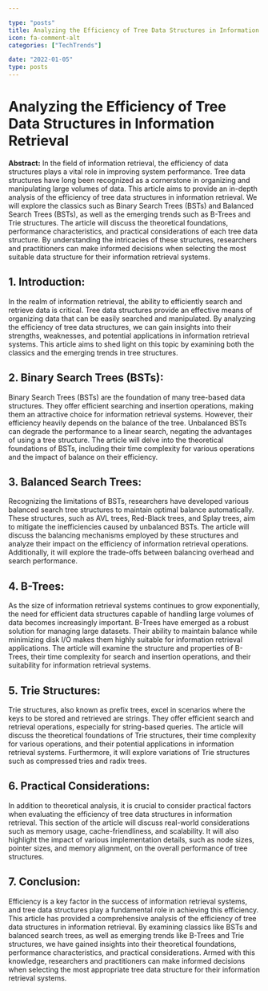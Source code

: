 ```yaml
---

type: "posts"
title: Analyzing the Efficiency of Tree Data Structures in Information Retrieval
icon: fa-comment-alt
categories: ["TechTrends"]

date: "2022-01-05"
type: posts
---
```





# Analyzing the Efficiency of Tree Data Structures in Information Retrieval

**Abstract:**
In the field of information retrieval, the efficiency of data structures plays a vital role in improving system performance. Tree data structures have long been recognized as a cornerstone in organizing and manipulating large volumes of data. This article aims to provide an in-depth analysis of the efficiency of tree data structures in information retrieval. We will explore the classics such as Binary Search Trees (BSTs) and Balanced Search Trees (BSTs), as well as the emerging trends such as B-Trees and Trie structures. The article will discuss the theoretical foundations, performance characteristics, and practical considerations of each tree data structure. By understanding the intricacies of these structures, researchers and practitioners can make informed decisions when selecting the most suitable data structure for their information retrieval systems.

## 1. Introduction:
In the realm of information retrieval, the ability to efficiently search and retrieve data is critical. Tree data structures provide an effective means of organizing data that can be easily searched and manipulated. By analyzing the efficiency of tree data structures, we can gain insights into their strengths, weaknesses, and potential applications in information retrieval systems. This article aims to shed light on this topic by examining both the classics and the emerging trends in tree structures.

## 2. Binary Search Trees (BSTs):
Binary Search Trees (BSTs) are the foundation of many tree-based data structures. They offer efficient searching and insertion operations, making them an attractive choice for information retrieval systems. However, their efficiency heavily depends on the balance of the tree. Unbalanced BSTs can degrade the performance to a linear search, negating the advantages of using a tree structure. The article will delve into the theoretical foundations of BSTs, including their time complexity for various operations and the impact of balance on their efficiency.

## 3. Balanced Search Trees:
Recognizing the limitations of BSTs, researchers have developed various balanced search tree structures to maintain optimal balance automatically. These structures, such as AVL trees, Red-Black trees, and Splay trees, aim to mitigate the inefficiencies caused by unbalanced BSTs. The article will discuss the balancing mechanisms employed by these structures and analyze their impact on the efficiency of information retrieval operations. Additionally, it will explore the trade-offs between balancing overhead and search performance.

## 4. B-Trees:
As the size of information retrieval systems continues to grow exponentially, the need for efficient data structures capable of handling large volumes of data becomes increasingly important. B-Trees have emerged as a robust solution for managing large datasets. Their ability to maintain balance while minimizing disk I/O makes them highly suitable for information retrieval applications. The article will examine the structure and properties of B-Trees, their time complexity for search and insertion operations, and their suitability for information retrieval systems.

## 5. Trie Structures:
Trie structures, also known as prefix trees, excel in scenarios where the keys to be stored and retrieved are strings. They offer efficient search and retrieval operations, especially for string-based queries. The article will discuss the theoretical foundations of Trie structures, their time complexity for various operations, and their potential applications in information retrieval systems. Furthermore, it will explore variations of Trie structures such as compressed tries and radix trees.

## 6. Practical Considerations:
In addition to theoretical analysis, it is crucial to consider practical factors when evaluating the efficiency of tree data structures in information retrieval. This section of the article will discuss real-world considerations such as memory usage, cache-friendliness, and scalability. It will also highlight the impact of various implementation details, such as node sizes, pointer sizes, and memory alignment, on the overall performance of tree structures.

## 7. Conclusion:
Efficiency is a key factor in the success of information retrieval systems, and tree data structures play a fundamental role in achieving this efficiency. This article has provided a comprehensive analysis of the efficiency of tree data structures in information retrieval. By examining classics like BSTs and balanced search trees, as well as emerging trends like B-Trees and Trie structures, we have gained insights into their theoretical foundations, performance characteristics, and practical considerations. Armed with this knowledge, researchers and practitioners can make informed decisions when selecting the most appropriate tree data structure for their information retrieval systems.